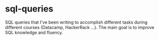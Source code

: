 # sql-queries
SQL queries that I've been writing to accomplish different tasks during different courses (Datacamp, HackerRack ...). The main goal is to improve SQL knowledge and fluency.
